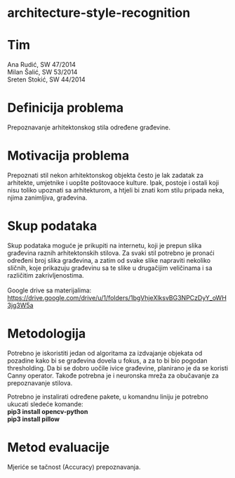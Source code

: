 # architecture-style-recognition

# Tim

Ana Rudić, SW 47/2014<br>
Milan Šalić, SW 53/2014<br>
Sreten Stokić, SW 44/2014

# Definicija problema

Prepoznavanje arhitektonskog stila određene građevine.

# Motivacija problema

Prepoznati stil nekon arhitektonskog objekta često je lak zadatak za arhitekte, umjetnike i uopšte poštovaoce kulture. Ipak, postoje i ostali koji nisu toliko upoznati sa arhitekturom, a htjeli bi znati kom stilu pripada neka, njima zanimljiva, građevina.

# Skup podataka

Skup podataka moguće je prikupiti na internetu, koji je prepun slika građevina raznih arhitektonskih stilova. Za svaki stil potrebno je pronaći određeni broj slika građevina, a zatim od svake slike napraviti nekoliko sličnih, koje prikazuju građevinu sa te slike u drugačijim veličinama i sa različitim zakrivljenostima.<br>
<br>
Google drive sa materijalima: <a>https://drive.google.com/drive/u/1/folders/1bgVhjeXlksvBG3NPCzDyY_oWH3jg3W5a</a>

# Metodologija

Potrebno je iskoristiti jedan od algoritama za izdvajanje objekata od pozadine kako bi se građevina dovela u fokus, a za to bi bio pogodan thresholding. Da bi se dobro uočile ivice građevine, planirano je da se koristi Canny operator. Takođe potrebna je i neuronska mreža za obučavanje za prepoznavanje stilova.

Potrebno je instalirati određene pakete, u komandnu liniju je potrebno ukucati sledeće komande: <br>
<b>pip3 install opencv-python</b> <br>
<b>pip3 install pillow</b> <br>

# Metod evaluacije

Mjeriće se tačnost (Accuracy) prepoznavanja.

